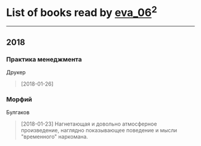 # List of books read by [eva_06](http://vk.com/id469391233)<sup>2</sup>
---

## 2018

### Практика менеджмента
Друкер
> [2018-01-26] 


### Морфий
Булгаков
> [2018-01-23] Нагнетающая и довольно атмосферное произведение, наглядно показывающее поведение и мысли "временного" наркомана.



